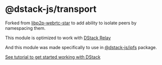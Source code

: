 # @dstack-js/transport

Forked from [libp2p-webrtc-star](https://github.com/libp2p/js-libp2p-webrtc-star/tree/v0.17.x) to add ability to isolate peers by namespacing them.

This module is optimized to work with [DStack Relay](https://dstack.dev/docs/relay)

And this module was made specifically to use in [@dstack-js/ipfs](https://www.npmjs.com/package/@dstack-js/ipfs) package.

[See tutorial to get started working with DStack](https://dstack.dev/docs/intro)
